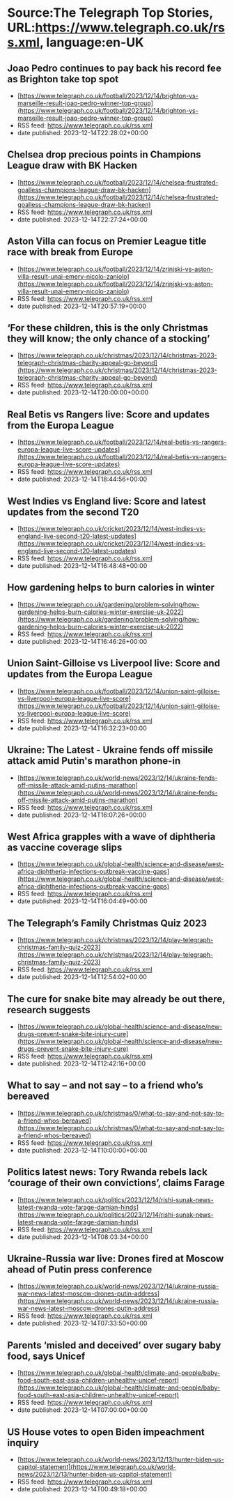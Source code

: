 # Source:The Telegraph Top Stories, URL:https://www.telegraph.co.uk/rss.xml, language:en-UK

## Joao Pedro continues to pay back his record fee as Brighton take top spot
 - [https://www.telegraph.co.uk/football/2023/12/14/brighton-vs-marseille-result-joao-pedro-winner-top-group](https://www.telegraph.co.uk/football/2023/12/14/brighton-vs-marseille-result-joao-pedro-winner-top-group)
 - RSS feed: https://www.telegraph.co.uk/rss.xml
 - date published: 2023-12-14T22:28:02+00:00



## Chelsea drop precious points in Champions League draw with BK Hacken
 - [https://www.telegraph.co.uk/football/2023/12/14/chelsea-frustrated-goalless-champions-league-draw-bk-hacken](https://www.telegraph.co.uk/football/2023/12/14/chelsea-frustrated-goalless-champions-league-draw-bk-hacken)
 - RSS feed: https://www.telegraph.co.uk/rss.xml
 - date published: 2023-12-14T22:27:24+00:00



## Aston Villa can focus on Premier League title race with break from Europe
 - [https://www.telegraph.co.uk/football/2023/12/14/zrinjski-vs-aston-villa-result-unai-emery-nicolo-zaniolo](https://www.telegraph.co.uk/football/2023/12/14/zrinjski-vs-aston-villa-result-unai-emery-nicolo-zaniolo)
 - RSS feed: https://www.telegraph.co.uk/rss.xml
 - date published: 2023-12-14T20:57:19+00:00



## ‘For these children, this is the only Christmas they will know; the only chance of a stocking’
 - [https://www.telegraph.co.uk/christmas/2023/12/14/christmas-2023-telegraph-christmas-charity-appeal-go-beyond](https://www.telegraph.co.uk/christmas/2023/12/14/christmas-2023-telegraph-christmas-charity-appeal-go-beyond)
 - RSS feed: https://www.telegraph.co.uk/rss.xml
 - date published: 2023-12-14T20:00:00+00:00



## Real Betis vs Rangers live: Score and updates from the Europa League
 - [https://www.telegraph.co.uk/football/2023/12/14/real-betis-vs-rangers-europa-league-live-score-updates](https://www.telegraph.co.uk/football/2023/12/14/real-betis-vs-rangers-europa-league-live-score-updates)
 - RSS feed: https://www.telegraph.co.uk/rss.xml
 - date published: 2023-12-14T18:44:56+00:00



## West Indies vs England live: Score and latest updates from the second T20
 - [https://www.telegraph.co.uk/cricket/2023/12/14/west-indies-vs-england-live-second-t20-latest-updates](https://www.telegraph.co.uk/cricket/2023/12/14/west-indies-vs-england-live-second-t20-latest-updates)
 - RSS feed: https://www.telegraph.co.uk/rss.xml
 - date published: 2023-12-14T16:48:48+00:00



## How gardening helps to burn calories in winter
 - [https://www.telegraph.co.uk/gardening/problem-solving/how-gardening-helps-burn-calories-winter-exercise-uk-2022](https://www.telegraph.co.uk/gardening/problem-solving/how-gardening-helps-burn-calories-winter-exercise-uk-2022)
 - RSS feed: https://www.telegraph.co.uk/rss.xml
 - date published: 2023-12-14T16:46:26+00:00



## Union Saint-Gilloise vs Liverpool live: Score and updates from the Europa League
 - [https://www.telegraph.co.uk/football/2023/12/14/union-saint-gilloise-vs-liverpool-europa-league-live-score](https://www.telegraph.co.uk/football/2023/12/14/union-saint-gilloise-vs-liverpool-europa-league-live-score)
 - RSS feed: https://www.telegraph.co.uk/rss.xml
 - date published: 2023-12-14T16:32:23+00:00



## Ukraine: The Latest - Ukraine fends off missile attack amid Putin's marathon phone-in
 - [https://www.telegraph.co.uk/world-news/2023/12/14/ukraine-fends-off-missile-attack-amid-putins-marathon](https://www.telegraph.co.uk/world-news/2023/12/14/ukraine-fends-off-missile-attack-amid-putins-marathon)
 - RSS feed: https://www.telegraph.co.uk/rss.xml
 - date published: 2023-12-14T16:07:26+00:00



## West Africa grapples with a wave of diphtheria as vaccine coverage slips
 - [https://www.telegraph.co.uk/global-health/science-and-disease/west-africa-diphtheria-infections-outbreak-vaccine-gaps](https://www.telegraph.co.uk/global-health/science-and-disease/west-africa-diphtheria-infections-outbreak-vaccine-gaps)
 - RSS feed: https://www.telegraph.co.uk/rss.xml
 - date published: 2023-12-14T16:04:49+00:00



## The Telegraph’s Family Christmas Quiz 2023
 - [https://www.telegraph.co.uk/christmas/2023/12/14/play-telegraph-christmas-family-quiz-2023](https://www.telegraph.co.uk/christmas/2023/12/14/play-telegraph-christmas-family-quiz-2023)
 - RSS feed: https://www.telegraph.co.uk/rss.xml
 - date published: 2023-12-14T12:54:02+00:00



## The cure for snake bite may already be out there, research suggests
 - [https://www.telegraph.co.uk/global-health/science-and-disease/new-drugs-prevent-snake-bite-injury-cure](https://www.telegraph.co.uk/global-health/science-and-disease/new-drugs-prevent-snake-bite-injury-cure)
 - RSS feed: https://www.telegraph.co.uk/rss.xml
 - date published: 2023-12-14T12:42:16+00:00



## What to say – and not say – to a friend who’s bereaved
 - [https://www.telegraph.co.uk/christmas/0/what-to-say-and-not-say-to-a-friend-whos-bereaved](https://www.telegraph.co.uk/christmas/0/what-to-say-and-not-say-to-a-friend-whos-bereaved)
 - RSS feed: https://www.telegraph.co.uk/rss.xml
 - date published: 2023-12-14T10:00:00+00:00



## Politics latest news: Tory Rwanda rebels lack ‘courage of their own convictions’, claims Farage
 - [https://www.telegraph.co.uk/politics/2023/12/14/rishi-sunak-news-latest-rwanda-vote-farage-damian-hinds](https://www.telegraph.co.uk/politics/2023/12/14/rishi-sunak-news-latest-rwanda-vote-farage-damian-hinds)
 - RSS feed: https://www.telegraph.co.uk/rss.xml
 - date published: 2023-12-14T08:03:34+00:00



## Ukraine-Russia war live: Drones fired at Moscow ahead of Putin press conference
 - [https://www.telegraph.co.uk/world-news/2023/12/14/ukraine-russia-war-news-latest-moscow-drones-putin-address](https://www.telegraph.co.uk/world-news/2023/12/14/ukraine-russia-war-news-latest-moscow-drones-putin-address)
 - RSS feed: https://www.telegraph.co.uk/rss.xml
 - date published: 2023-12-14T07:33:50+00:00



## Parents ‘misled and deceived’ over sugary baby food, says Unicef
 - [https://www.telegraph.co.uk/global-health/climate-and-people/baby-food-south-east-asia-children-unhealthy-unicef-report](https://www.telegraph.co.uk/global-health/climate-and-people/baby-food-south-east-asia-children-unhealthy-unicef-report)
 - RSS feed: https://www.telegraph.co.uk/rss.xml
 - date published: 2023-12-14T07:00:00+00:00



## US House votes to open Biden impeachment inquiry
 - [https://www.telegraph.co.uk/world-news/2023/12/13/hunter-biden-us-capitol-statement](https://www.telegraph.co.uk/world-news/2023/12/13/hunter-biden-us-capitol-statement)
 - RSS feed: https://www.telegraph.co.uk/rss.xml
 - date published: 2023-12-14T00:49:18+00:00



